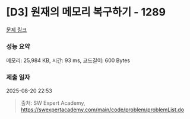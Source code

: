 # [D3] 원재의 메모리 복구하기 - 1289 

[문제 링크](https://swexpertacademy.com/main/code/problem/problemDetail.do?contestProbId=AV19AcoKI9sCFAZN) 

### 성능 요약

메모리: 25,984 KB, 시간: 93 ms, 코드길이: 600 Bytes

### 제출 일자

2025-08-20 22:53



> 출처: SW Expert Academy, https://swexpertacademy.com/main/code/problem/problemList.do